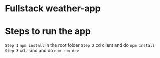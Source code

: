 # Fullstack weather-app

# Steps to run the app

`Step 1` `npm install` in the root folder
`Step 2` cd client and do `npm install`
`Step 3` cd .. and and do `npm run dev`